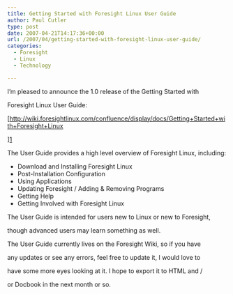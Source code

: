 ```yaml
---
title: Getting Started with Foresight Linux User Guide
author: Paul Cutler
type: post
date: 2007-04-21T14:17:36+00:00
url: /2007/04/getting-started-with-foresight-linux-user-guide/
categories:
  - Foresight
  - Linux
  - Technology

---
```

I&#8217;m pleased to announce the 1.0 release of the Getting Started with
  
Foresight Linux User Guide:

[http://wiki.foresightlinux.com/confluence/display/docs/Getting+Started+with+Foresight+Linux
  
][1] 
  
The User Guide provides a high level overview of Foresight Linux, including:

  * Download and Installing Foresight Linux
  * Post-Installation Configuration
  * Using Applications
  * Updating Foresight / Adding & Removing Programs
  * Getting Help
  * Getting Involved with Foresight Linux

The User Guide is intended for users new to Linux or new to Foresight,
  
though advanced users may learn something as well.

The User Guide currently lives on the Foresight Wiki, so if you have
  
any updates or see any errors, feel free to update it, I would love to
  
have some more eyes looking at it. I hope to export it to HTML and /
  
or Docbook in the next month or so.

 [1]: http://wiki.foresightlinux.com/confluence/display/docs/Getting+Started+with+Foresight+Linux